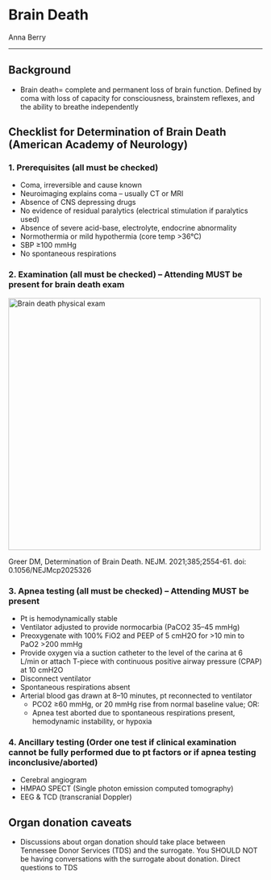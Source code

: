# Brain Death

Anna Berry

---

## Background
-	Brain death= complete and permanent loss of brain function. Defined by coma with loss of capacity for consciousness, brainstem reflexes, and the ability to breathe independently

## Checklist for Determination of Brain Death (American Academy of Neurology)

### 1. Prerequisites (all must be checked)
-	Coma, irreversible and cause known
-	Neuroimaging explains coma – usually CT or MRI
-	Absence of CNS depressing drugs
-	No evidence of residual paralytics (electrical stimulation if paralytics used)
-	Absence of severe acid-base, electrolyte, endocrine abnormality
-	Normothermia or mild hypothermia (core temp >36°C)
-	SBP ≥100 mmHg
-	No spontaneous respirations

### 2. Examination (all must be checked) – Attending MUST be present for brain death exam

<img src='images/braindeath.png' alt='Brain death physical exam' width='500'>

Greer DM, Determination of Brain Death. NEJM. 2021;385;2554-61. doi: 0.1056/NEJMcp2025326

### 3. Apnea testing (all must be checked) – Attending MUST be present
-	Pt is hemodynamically stable
-	Ventilator adjusted to provide normocarbia (PaCO2 35–45 mmHg)
-	Preoxygenate with 100% FiO2 and PEEP of 5 cmH2O for >10 min to PaO2 >200 mmHg
-	Provide oxygen via a suction catheter to the level of the carina at 6 L/min or attach T-piece with continuous positive airway pressure (CPAP) at 10 cmH2O
-	Disconnect ventilator
-	Spontaneous respirations absent
-	Arterial blood gas drawn at 8–10 minutes, pt reconnected to ventilator
    -	PCO2 ≥60 mmHg, or 20 mmHg rise from normal baseline value; OR:
    -	Apnea test aborted due to spontaneous respirations present, hemodynamic instability, or hypoxia 

### 4. Ancillary testing (Order one test if clinical examination cannot be fully performed due to pt factors or if apnea testing inconclusive/aborted)
-	Cerebral angiogram
-	HMPAO SPECT (Single photon emission computed tomography)
-	EEG & TCD (transcranial Doppler)

## Organ donation caveats 
-	Discussions about organ donation should take place between Tennessee Donor Services (TDS) and the surrogate. You SHOULD NOT be having conversations with the surrogate about donation. Direct questions to TDS

